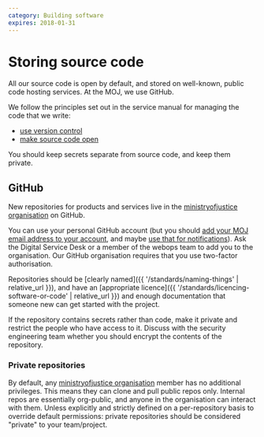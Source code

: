 ```yaml
---
category: Building software
expires: 2018-01-31
---
```

# Storing source code

All our source code is open by default, and stored on well-known,
public code hosting services. At the MOJ, we use GitHub.

We follow the principles set out in the service manual for managing the
code that we write:

- [use version control](https://www.gov.uk/service-manual/technology/maintaining-version-control-in-coding)
- [make source code open](https://www.gov.uk/service-manual/technology/making-source-code-open-and-reusable)

You should keep secrets separate from source code, and keep them private.

## GitHub

New repositories for products and services live in the
[ministryofjustice organisation](https://github.com/ministryofjustice)
on GitHub.

You can use your personal GitHub account (but you should [add your MOJ
email address to your account](https://help.github.com/articles/adding-an-email-address-to-your-github-account/),
and maybe [use that for notifications](https://help.github.com/articles/managing-notification-emails-for-organizations/)).
Ask the Digital Service Desk or a member of the webops team to add you
to the organisation. Our GitHub organisation requires that you use
two-factor authorisation.

Repositories should be [clearly named]({{ '/standards/naming-things' | relative_url }}),
and have an [appropriate licence]({{ '/standards/licencing-software-or-code' | relative_url }})
and enough documentation that someone new can get started with the
project.

If the repository contains secrets rather than code, make it private
and restrict the people who have access to it. Discuss with the
security engineering team whether you should encrypt the contents of
the repository.

### Private repositories

By default, any [ministryofjustice organisation](https://github.com/ministryofjustice) member has no additional privileges. This means they can clone and pull public repos only. Internal repos are essentially org-public, and anyone in the organisation can interact with them. Unless explicitly and strictly defined on a per-repository basis to override default permissions: private repositories should be considered "private" to your team/project.
